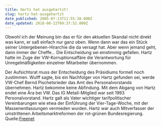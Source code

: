 ```yaml
---
title: Hartz hat ausgehartzt!
slug: hartz-hat-ausgehartzt
date_published: 2005-07-13T11:55:38.000Z
date_updated: 2018-08-22T09:37:52.000Z
---
```


Obwohl ich der Meinung bin das er für den aktuellen Skandal nicht direkt was kann, er saß einfach nur ganz oben. Wenn dann war das ein Stück seiner Untergebenen-Hirarchie die da versagt hat. Aber wenn jemand geht, dann immer der Cheffe...
Die Entscheidung sei einstimmig gefallen. Hartz hatte im Zuge der VW-Korruptionsaffäre die Verantwortung für Unregelmäßigkeiten einzelner Mitarbeiter übernommen.

Der Aufsichtsrat muss der Entscheidung des Präsidiums formell noch zustimmen. Wulff sagte, bis ein Nachfolger von Hartz gefunden sei, werde VW-Chef Bernd Pischetsrieder das Amt des Personalvorstands übernehmen. Hartz bekomme keine Abfindung. 
Mit dem Abgang von Hartz endet eine Ära bei VW. Das IG Metall-Mitglied war seit 1993 Personalvorstand. Hartz galt als Vater wichtiger tarifpolitischer Vereinbarungen wie etwa der Einführung der Vier-Tage-Woche, mit der Massenentlassungen vermieden wurden. Hartz war auch Mitverfasser der umstrittenen Arbeitsmarktreformen der rot-grünen Bundesregierung. 
Quelle:[Freenet ](http://www.freenet.de/freenet/nachrichten/topnews_52addb1ea812be306a016e9b160598ea.html)
